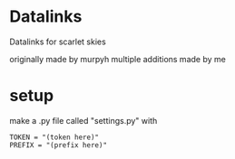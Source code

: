 # Datalinks
Datalinks for scarlet skies


originally made by murpyh
multiple additions made by me


# setup
make a .py file called "settings.py" with

```
TOKEN = "(token here)"
PREFIX = "(prefix here)"
```
